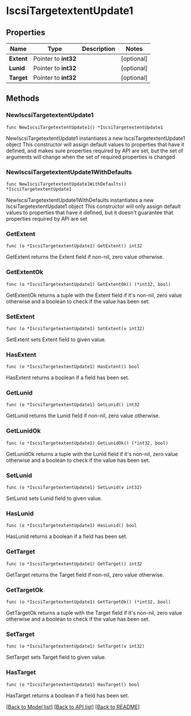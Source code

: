 # IscsiTargetextentUpdate1

## Properties

Name | Type | Description | Notes
------------ | ------------- | ------------- | -------------
**Extent** | Pointer to **int32** |  | [optional] 
**Lunid** | Pointer to **int32** |  | [optional] 
**Target** | Pointer to **int32** |  | [optional] 

## Methods

### NewIscsiTargetextentUpdate1

`func NewIscsiTargetextentUpdate1() *IscsiTargetextentUpdate1`

NewIscsiTargetextentUpdate1 instantiates a new IscsiTargetextentUpdate1 object
This constructor will assign default values to properties that have it defined,
and makes sure properties required by API are set, but the set of arguments
will change when the set of required properties is changed

### NewIscsiTargetextentUpdate1WithDefaults

`func NewIscsiTargetextentUpdate1WithDefaults() *IscsiTargetextentUpdate1`

NewIscsiTargetextentUpdate1WithDefaults instantiates a new IscsiTargetextentUpdate1 object
This constructor will only assign default values to properties that have it defined,
but it doesn't guarantee that properties required by API are set

### GetExtent

`func (o *IscsiTargetextentUpdate1) GetExtent() int32`

GetExtent returns the Extent field if non-nil, zero value otherwise.

### GetExtentOk

`func (o *IscsiTargetextentUpdate1) GetExtentOk() (*int32, bool)`

GetExtentOk returns a tuple with the Extent field if it's non-nil, zero value otherwise
and a boolean to check if the value has been set.

### SetExtent

`func (o *IscsiTargetextentUpdate1) SetExtent(v int32)`

SetExtent sets Extent field to given value.

### HasExtent

`func (o *IscsiTargetextentUpdate1) HasExtent() bool`

HasExtent returns a boolean if a field has been set.

### GetLunid

`func (o *IscsiTargetextentUpdate1) GetLunid() int32`

GetLunid returns the Lunid field if non-nil, zero value otherwise.

### GetLunidOk

`func (o *IscsiTargetextentUpdate1) GetLunidOk() (*int32, bool)`

GetLunidOk returns a tuple with the Lunid field if it's non-nil, zero value otherwise
and a boolean to check if the value has been set.

### SetLunid

`func (o *IscsiTargetextentUpdate1) SetLunid(v int32)`

SetLunid sets Lunid field to given value.

### HasLunid

`func (o *IscsiTargetextentUpdate1) HasLunid() bool`

HasLunid returns a boolean if a field has been set.

### GetTarget

`func (o *IscsiTargetextentUpdate1) GetTarget() int32`

GetTarget returns the Target field if non-nil, zero value otherwise.

### GetTargetOk

`func (o *IscsiTargetextentUpdate1) GetTargetOk() (*int32, bool)`

GetTargetOk returns a tuple with the Target field if it's non-nil, zero value otherwise
and a boolean to check if the value has been set.

### SetTarget

`func (o *IscsiTargetextentUpdate1) SetTarget(v int32)`

SetTarget sets Target field to given value.

### HasTarget

`func (o *IscsiTargetextentUpdate1) HasTarget() bool`

HasTarget returns a boolean if a field has been set.


[[Back to Model list]](../README.md#documentation-for-models) [[Back to API list]](../README.md#documentation-for-api-endpoints) [[Back to README]](../README.md)


